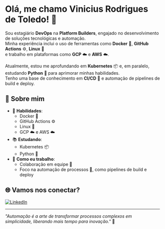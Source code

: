 # Olá, me chamo Vinicius Rodrigues de Toledo! 👋  

Sou estagiário **DevOps** na **Platform Builders**, engajado no desenvolvimento de soluções tecnológicas e automação.  
Minha experiência inclui o uso de ferramentas como **Docker** 🐳, **GitHub Actions** ⚙️, **Linux** 🐧  
e trabalho em plataformas como **GCP** ☁️ e **AWS** ☁️.  

Atualmente, estou me aprofundando em **Kubernetes** 📦 e, em paralelo, estudando **Python** 🐍 para aprimorar minhas habilidades.  
Tenho uma base de conhecimento em **CI/CD** 🔄 e automação de pipelines de build e deploy.  

## 🌟 Sobre mim  
- 🚀 **Habilidades**:  
  - Docker 🐳  
  - GitHub Actions ⚙️  
  - Linux 🐧  
  - GCP ☁️ e AWS ☁️  
- 📚 **Estudando**:  
  - Kubernetes 📦  
  - Python 🐍  
- 🤝 **Como eu trabalho**:  
  - Colaboração em equipe 👥  
  - Foco na automação de processos 🔄, como pipelines de build e deploy  

## 🌐 Vamos nos conectar?  
[![LinkedIn](https://img.shields.io/badge/LinkedIn-0077B5?style=for-the-badge&logo=linkedin&logoColor=white)](https://www.linkedin.com/in/vinicius-rodrigues-de-toledo/)  

---

*"Automação é a arte de transformar processos complexos em simplicidade, liberando mais tempo para inovação."* 🚀  
